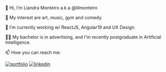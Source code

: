 👋 Hi, I’m Liandra Monteiro a.k.a @lilmonteiro

👀 My interest are art, music, gym and comedy.

🌱 I’m currently working w/ ReactJS, Angular19 and UX Design.

👩‍🎓 My bachelor is in advertising, and I'm recently postgraduate in Artificial Intelligence.

📫 How you can reach me: 
  
[![portfolio](https://img.shields.io/badge/my_portfolio-000?style=for-the-badge&logo=ko-fi&logoColor=white)](https://www.behance.net/lilmonteiro )
[![linkedin](https://img.shields.io/badge/linkedin-0A66C2?style=for-the-badge&logo=linkedin&logoColor=white)](https://www.linkedin.com/in/liandramonteiro/ )


<!---
lilmonteiro/lilmonteiro is a ✨ special ✨ repository because its `README.md` (this file) appears on your GitHub profile.
You can click the Preview link to take a look at your changes.
--->
